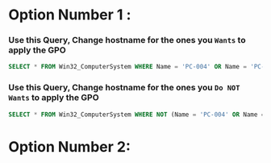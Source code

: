 # Option Number 1 :
### Use this Query, Change hostname for the ones you `Wants` to apply the GPO 
```sql
SELECT * FROM Win32_ComputerSystem WHERE Name = 'PC-004' OR Name = 'PC-005'
```
### Use this Query, Change hostname for the ones you `Do NOT Wants` to apply the GPO
```sql
SELECT * FROM Win32_ComputerSystem WHERE NOT (Name = 'PC-004' OR Name = 'PC-005')
```

# Option Number 2:
